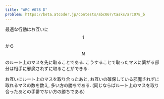 ```yaml
---
title: "ARC #078 D"
problem: https://beta.atcoder.jp/contests/abc067/tasks/arc078_b
---
```

最適な行動はお互いに $$ 1 $$ から $$ N $$ のルート上のマスを先に取ることである. こうすることで取ったマスに繋がる部分は相手に邪魔されずに取ることができる.

お互いにルート上のマスを取り合ったあと, お互いの確保している邪魔されずに取れるマスの数を数え, 多い方の勝ちである. (同じならばルート上のマスを取り合ったあとの手番でない方の勝ちである)
